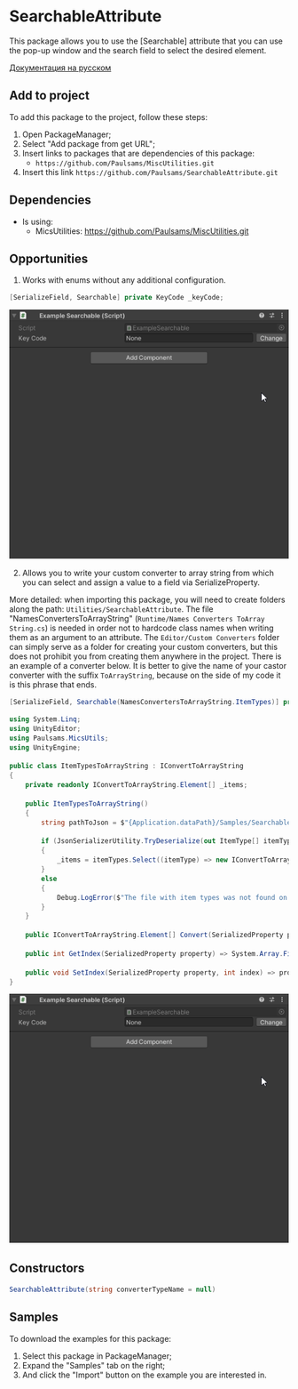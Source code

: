 # SearchableAttribute
This package allows you to use the [Searchable] attribute that you can use the pop-up window and the search field to select the desired element.

[Документация на русском](https://github.com/Paulsams/SearchableAttribute/blob/master/Documentation~/RU.md)

## Add to project
To add this package to the project, follow these steps:
1) Open PackageManager;
2) Select "Add package from get URL";
3) Insert links to packages that are dependencies of this package:
    + `https://github.com/Paulsams/MiscUtilities.git`
4) Insert this link `https://github.com/Paulsams/SearchableAttribute.git`

## Dependencies
- Is using:
    + MicsUtilities: https://github.com/Paulsams/MiscUtilities.git

## Opportunities
1) Works with enums without any additional configuration.
```cs
[SerializeField, Searchable] private KeyCode _keyCode;
```

![image](https://github.com/Paulsams/SearchableAttribute/blob/master/Documentation~/Enum%20Example.gif)

2) Allows you to write your custom converter to array string from which you can select and assign a value to a field via SerializeProperty.

More detailed:
when importing this package, you will need to create folders along the path: `Utilities/SearchableAttribute`. The file "NamesConvertersToArrayString" (`Runtime/Names Converters ToArray String.cs`) is needed in order not to hardcode class names when writing them as an argument to an attribute. The `Editor/Custom Converters` folder can simply serve as a folder for creating your custom converters, but this does not prohibit you from creating them anywhere in the project. There is an example of a converter below. It is better to give the name of your castor converter with the suffix `ToArrayString`, because on the side of my code it is this phrase that ends.
```cs
[SerializeField, Searchable(NamesConvertersToArrayString.ItemTypes)] private string _itemType;
```

```cs
using System.Linq;
using UnityEditor;
using Paulsams.MicsUtils;
using UnityEngine;

public class ItemTypesToArrayString : IConvertToArrayString
{
    private readonly IConvertToArrayString.Element[] _items;

    public ItemTypesToArrayString()
    {
        string pathToJson = $"{Application.dataPath}/Samples/SearchableAttribute/Example Enum and One Custom Converter/Runtime/ItemTypes/ItemsTypes.json";

        if (JsonSerializerUtility.TryDeserialize(out ItemType[] itemTypes, pathToJson))
        {
            _items = itemTypes.Select((itemType) => new IConvertToArrayString.Element(itemType.Name, itemType.Category)).ToArray();
        }
        else
        {
            Debug.LogError($"The file with item types was not found on the path: {pathToJson}");
        }
    }

    public IConvertToArrayString.Element[] Convert(SerializedProperty property) => _items;

    public int GetIndex(SerializedProperty property) => System.Array.FindIndex(_items, (element) => element.Name == property.stringValue);

    public void SetIndex(SerializedProperty property, int index) => property.stringValue = _items[index].Name;
}
```

![image](https://github.com/Paulsams/SearchableAttribute/blob/master/Documentation~/Enum%20Example.gif)

## Constructors
```cs
SearchableAttribute(string converterTypeName = null)
```

## Samples
To download the examples for this package:
1) Select this package in PackageManager;
2) Expand the "Samples" tab on the right;
3) And click the "Import" button on the example you are interested in.
